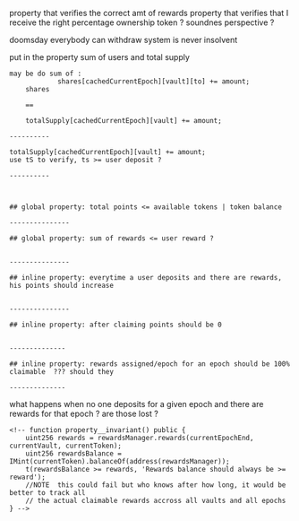
property that verifies the correct amt of rewards 
property that verifies that I receive the right percentage ownership token ?
soundnes perspective ? 

doomsday everybody can withdraw 
system is never insolvent 

put in the property sum of users and total supply
    

    may be do sum of : 
                shares[cachedCurrentEpoch][vault][to] += amount;
        shares 

        ==

        totalSupply[cachedCurrentEpoch][vault] += amount;
    
    ----------

    totalSupply[cachedCurrentEpoch][vault] += amount;
    use tS to verify, ts >= user deposit ? 

    ----------



    ## global property: total points <= available tokens | token balance

    ---------------

    ## global property: sum of rewards <= user reward ?


    ---------------

    ## inline property: everytime a user deposits and there are rewards, his points should increase


    ---------------

    ## inline property: after claiming points should be 0 

    
    --------------

    ## inline property: rewards assigned/epoch for an epoch should be 100% claimable  ??? should they 

    --------------




what happens when no one deposits for a given epoch and there are rewards for that epoch ? are those lost ? 




    <!-- function property__invariant() public {
        uint256 rewards = rewardsManager.rewards(currentEpochEnd, currentVault, currentToken);
        uint256 rewardsBalance = IMint(currentToken).balanceOf(address(rewardsManager));
        t(rewardsBalance >= rewards, 'Rewards balance should always be >= reward');
        //NOTE  this could fail but who knows after how long, it would be better to track all 
        // the actual claimable rewards accross all vaults and all epochs
    } -->